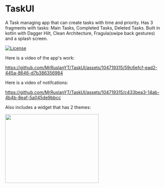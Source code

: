 # TaskUI
A Task managing app that can create tasks with time and priority. Has 3 fragments with tasks: Main Tasks, Completed Tasks, Deleted Tasks.
Built in kotlin with Dagger Hilt, Clean Architecture, Fragula(swipe back gestures) and a splash screen.

[![License](https://img.shields.io/badge/License-Apache%202.0-blue.svg)](https://opensource.org/licenses/Apache-2.0)

Here is a video of the app's work: 


https://github.com/MrRuslanYT/TaskUI/assets/104719315/59c6efcf-ead2-445a-8646-d7b386356984

Here is a video of notifcations:


https://github.com/MrRuslanYT/TaskUI/assets/104719315/c433bea3-14ab-4b4b-8eaf-5a045de9bbcc


Also includes a widget that has 2 themes: 


<img src="https://github.com/MrRuslanYT/TaskUI/assets/104719315/88ec747e-dfb5-48ce-90fd-3acaaf03260f" width="300" height="220" />
